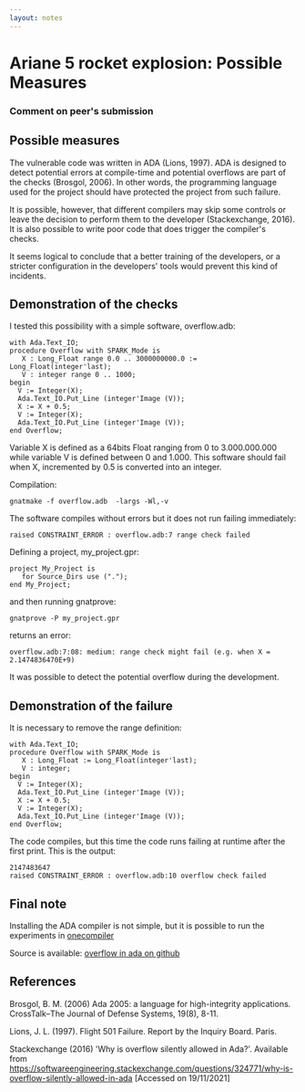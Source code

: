 ```yaml
---
layout: notes
---
```

# Ariane 5 rocket explosion: Possible Measures
### Comment on peer's submission

## Possible measures

The vulnerable code was written in ADA (Lions, 1997). ADA is designed to detect potential errors at compile-time and potential overflows are part of the checks (Brosgol, 2006). In other words, the programming language used for the project should have protected the project from such failure.

It is possible, however, that different compilers may skip some controls or leave the decision to perform them to the developer (Stackexchange, 2016). It is also possible to write poor code that does trigger the compiler's checks.

It seems logical to conclude that a better training of the developers, or a stricter configuration in the developers' tools would prevent this kind of incidents.

## Demonstration of the checks

I tested this possibility with a simple software, overflow.adb:

```
with Ada.Text_IO;
procedure Overflow with SPARK_Mode is
   X : Long_Float range 0.0 .. 3000000000.0 := Long_Float(integer'last);
   V : integer range 0 .. 1000;
begin
  V := Integer(X);
  Ada.Text_IO.Put_Line (integer'Image (V));
  X := X + 0.5;
  V := Integer(X);
  Ada.Text_IO.Put_Line (integer'Image (V));
end Overflow;
```

Variable X is defined as a 64bits Float ranging from 0 to 3.000.000.000 while variable V is defined between 0 and 1.000. This software should fail when X, incremented by 0.5 is converted into an integer.

Compilation:

```
gnatmake -f overflow.adb  -largs -Wl,-v
```

The software compiles without errors but it does not run failing immediately:

```
raised CONSTRAINT_ERROR : overflow.adb:7 range check failed
```

Defining a project, my_project.gpr:

```
project My_Project is
   for Source_Dirs use (".");
end My_Project;
```

and then running gnatprove:

```
gnatprove -P my_project.gpr
```

returns an error:

```
overflow.adb:7:08: medium: range check might fail (e.g. when X = 2.1474836470E+9)
```

It was possible to detect the potential overflow during the development.

## Demonstration of the failure

It is necessary to remove the range definition:

```
with Ada.Text_IO;
procedure Overflow with SPARK_Mode is
   X : Long_Float := Long_Float(integer'last);
   V : integer;
begin
  V := Integer(X);
  Ada.Text_IO.Put_Line (integer'Image (V));
  X := X + 0.5;
  V := Integer(X);
  Ada.Text_IO.Put_Line (integer'Image (V));
end Overflow;
```

The code compiles, but this time the code runs failing at runtime after the first print. This is the output:

```
2147483647
raised CONSTRAINT_ERROR : overflow.adb:10 overflow check failed
```

## Final note

Installing the ADA compiler is not simple, but it is possible to run the experiments in [onecompiler](https://onecompiler.com/ada)

Source is available: [overflow in ada on github](https://github.com/ros101/overflow-in-ada)


## References

Brosgol, B. M. (2006) Ada 2005: a language for high-integrity applications. CrossTalk–The Journal of Defense Systems, 19(8), 8-11.

Lions, J. L. (1997). Flight 501 Failure. Report by the Inquiry Board. Paris.

Stackexchange (2016) 'Why is overflow silently allowed in Ada?'. Available from https://softwareengineering.stackexchange.com/questions/324771/why-is-overflow-silently-allowed-in-ada [Accessed on 19/11/2021]
